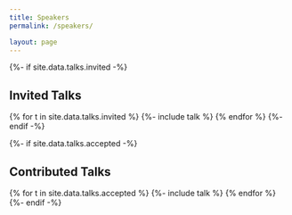 ```yaml
---
title: Speakers 
permalink: /speakers/

layout: page
---
```


{%- if site.data.talks.invited -%}
## Invited Talks 
{% for t in site.data.talks.invited %}
{%- include talk %}
{% endfor %}
{%- endif -%}


{%- if site.data.talks.accepted -%}
## Contributed Talks 
{% for t in site.data.talks.accepted %}
{%- include talk %} 
{% endfor %}
{%- endif -%}
